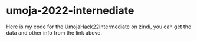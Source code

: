 # umoja-2022-internediate
Here is my code for the [UmojaHack22Intermediate](https://zindi.africa/competitions/umojahack-africa-2022-intermediate-challenge) on zindi, you can get the data and other info from the link above. 
### 
